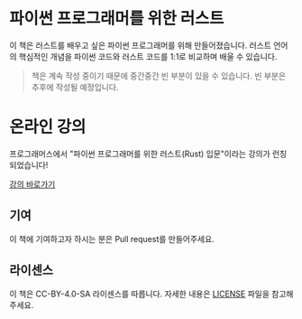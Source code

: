 # 파이썬 프로그래머를 위한 러스트

이 책은 러스트를 배우고 싶은 파이썬 프로그래머를 위해 만들어졌습니다. 러스트 언어의 핵심적인 개념을 파이썬 코드와 러스트 코드를 1:1로 비교하며 배울 수 있습니다.

> 책은 계속 작성 중이기 때문에 중간중간 빈 부분이 있을 수 있습니다. 빈 부분은 추후에 작성될 예정입니다.

# 온라인 강의

프로그래머스에서 "파이썬 프로그래머를 위한 러스트(Rust) 입문"이라는 강의가 런칭되었습니다!

[강의 바로가기](https://school.programmers.co.kr/learn/courses/16130/16130-%ED%8C%8C%EC%9D%B4%EC%8D%AC-%ED%94%84%EB%A1%9C%EA%B7%B8%EB%9E%98%EB%A8%B8%EB%A5%BC-%EC%9C%84%ED%95%9C-%EB%9F%AC%EC%8A%A4%ED%8A%B8rust-%EC%9E%85%EB%AC%B8)

## 기여

이 책에 기여하고자 하시는 분은 Pull request를 만들어주세요.

## 라이센스

이 책은 CC-BY-4.0-SA 라이센스를 따릅니다. 자세한 내용은 [LICENSE](LICENSE) 파일을 참고해주세요.
